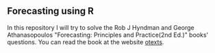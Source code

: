 ## Forecasting using R

In this repository I will try to solve the Rob J Hyndman and George Athanasopoulos "Forecasting: Principles and Practice(2nd Ed.)" books' questions. You can read the book at the website [otexts](https://otexts.com/fpp2/).

